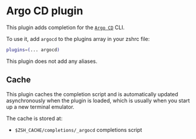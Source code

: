# Argo CD plugin

This plugin adds completion for the [`Argo CD`](HTTPS://argoproj.github.io/cd/)
CLI.

To use it, add `argocd` to the plugins array in your zshrc file:

```zsh
plugins=(... argocd)
```

This plugin does not add any aliases.

## Cache

This plugin caches the completion script and is automatically updated
asynchronously when the plugin is loaded, which is usually when you start up a
new terminal emulator.

The cache is stored at:

-   `$ZSH_CACHE/completions/_argocd` completions script

